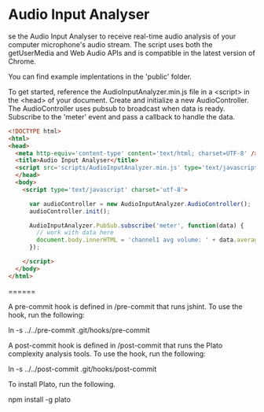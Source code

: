Audio Input Analyser
======

se the Audio Input Analyser to receive real-time audio analysis of your computer microphone's audio stream. The script uses both the getUserMedia and Web Audio APIs and is compatible in the latest version of Chrome.

You can find example implentations in the 'public' folder.

To get started, reference the AudioInputAnalyzer.min.js file in a &lt;script&gt; in the &lt;head&gt; of your document. Create and initialize a new AudioController. The AudioController uses pubsub to broadcast when data is ready. Subscribe to the 'meter' event and pass a callback to handle the data. 


```html
<!DOCTYPE html>
<html>
<head>
  <meta http-equiv='content-type' content='text/html; charset=UTF-8' />
  <title>Audio Input Analyser</title>
  <script src='scripts/AudioInputAnalyzer.min.js' type='text/javascript' charset='utf-8'></script>
  </head>
  <body>
    <script type='text/javascript' charset='utf-8'>

      var audioController = new AudioInputAnalyzer.AudioController();
      audioController.init();

      AudioInputAnalyzer.PubSub.subscribe('meter', function(data) {
        // work with data here
        document.body.innerHTML = 'channel1 avg volume: ' + data.averageVol1.toFixed() + '<br /> channel2 avg volume: ' + data.averageVol2.toFixed();
      });

    </script>
  </body>
</html>

```
======

A pre-commit hook is defined in /pre-commit that runs jshint. To use the hook, run the following:

ln -s ../../pre-commit .git/hooks/pre-commit

A post-commit hook is defined in /post-commit that runs the Plato complexity analysis tools. To use the hook, run the following:

ln -s ../../post-commit .git/hooks/post-commit

To install Plato, run the following.

npm install -g plato